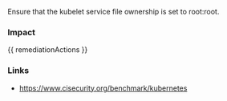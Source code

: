 
Ensure that the kubelet service file ownership is set to root:root.

### Impact
<!-- Add Impact here -->

<!-- DO NOT CHANGE -->
{{ remediationActions }}

### Links
- https://www.cisecurity.org/benchmark/kubernetes


